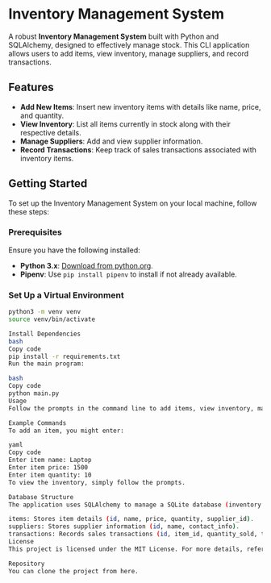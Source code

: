 # Inventory Management System

A robust **Inventory Management System** built with Python and SQLAlchemy, designed to effectively manage stock. This CLI application allows users to add items, view inventory, manage suppliers, and record transactions.

## Features

- **Add New Items**: Insert new inventory items with details like name, price, and quantity.
- **View Inventory**: List all items currently in stock along with their respective details.
- **Manage Suppliers**: Add and view supplier information.
- **Record Transactions**: Keep track of sales transactions associated with inventory items.

## Getting Started

To set up the Inventory Management System on your local machine, follow these steps:

### Prerequisites

Ensure you have the following installed:

- **Python 3.x**: [Download from python.org](https://www.python.org/downloads/).
- **Pipenv**: Use `pip install pipenv` to install if not already available.

### Set Up a Virtual Environment

```bash
python3 -m venv venv
source venv/bin/activate

Install Dependencies
bash
Copy code
pip install -r requirements.txt
Run the main program:

bash
Copy code
python main.py
Usage
Follow the prompts in the command line to add items, view inventory, manage suppliers, and record transactions.

Example Commands
To add an item, you might enter:

yaml
Copy code
Enter item name: Laptop
Enter item price: 1500
Enter item quantity: 10
To view the inventory, simply follow the prompts.

Database Structure
The application uses SQLAlchemy to manage a SQLite database (inventory.db) with the following tables:

items: Stores item details (id, name, price, quantity, supplier_id).
suppliers: Stores supplier information (id, name, contact_info).
transactions: Records sales transactions (id, item_id, quantity_sold, transaction_date).
License
This project is licensed under the MIT License. For more details, refer to the LICENSE file.

Repository
You can clone the project from here.